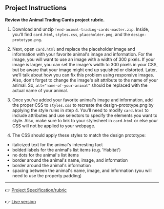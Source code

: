 ## Project Instructions
**Review the Animal Trading Cards project rubric.**

1. Download and unzip `fend-animal-trading-cards-master.zip`. Inside, you'll find `card.html`, `styles.css`, `placeholder.png`, and the `design-prototype.png`.

2. Next, open `card.html` and replace the placeholder image and information with your favorite animal's image and information. For the image, you will want to use an image with a width of 300 pixels. If your image is larger, you can set the image's width to 300 pixels in your CSS, but be aware that your image might end up squished or distorted. Later, we’ll talk about how you can fix this problem using responsive images. Also, don't forget to change the image's alt attribute to the name of your animal. So, `alt="name-of-your-animal"` should be replaced with the actual name of your animal.

3. Once you've added your favorite animal's image and information, add the proper CSS to `styles.css` to recreate the design-prototype.png by applying the style rules in step 4. You’ll need to modify `card.html` to include attributes and use selectors to specify the elements you want to style. Also, make sure to link to your stylesheet in `card.html` or else your CSS will not be applied to your webpage.

4. The CSS should apply these styles to match the design prototype:

  - italicized text for the animal's interesting fact
  - bolded labels for the animal's list items (e.g. 'Habitat')
  - no dots for the animal's list items
  - border around the animal's name, image, and information
  - border around the animal's information
  - spacing between the animal's name, image, and information (you will need to use the property padding)
  
  -----------

:point_right: [Project Specification/rubric](https://review.udacity.com/#!/rubrics/151/view)

:point_right: [Live version](https://jtrfs.github.io/animal-trading-card/)
